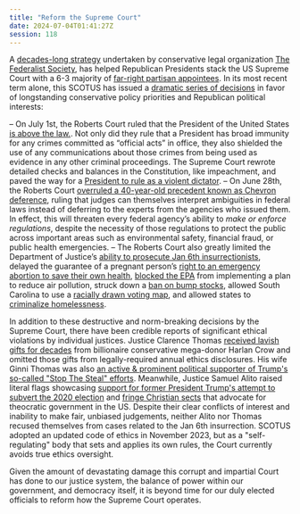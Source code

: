 ```yaml
---
title: "Reform the Supreme Court"
date: 2024-07-04T01:41:27Z
session: 118
---
```

A [decades-long strategy](https://www.washingtonpost.com/graphics/2019/investigations/leonard-leo-federalists-society-courts/) undertaken by conservative legal organization [The Federalist Society](https://www.npr.org/2018/06/28/624416666/what-is-the-federalist-society-and-how-does-it-affect-supreme-court-picks), has helped Republican Presidents stack the US Supreme Court with a 6-3 majority of [far-right partisan appointees](https://www.npr.org/2023/07/13/1185496055/supreme-court-conservative-majority-thomas-trump-bush). In its most recent term alone, this SCOTUS has issued a [dramatic series of decisions](https://www.theguardian.com/us-news/ng-interactive/2024/jul/01/supreme-court-cases-decisions-rulings-2023-2024-term) in favor of longstanding conservative policy priorities and Republican political interests:

– On July 1st, the Roberts Court ruled that the President of the United States [is above the law.](https://www.washingtonpost.com/national-security/2024/07/01/sotomayor-jackson-trump-immunity-dissent). Not only did they rule that a President has broad immunity for any crimes committed as “official acts” in office, they also shielded the use of any communications about those crimes from being used as evidence in any other criminal proceedings. The Supreme Court rewrote detailed checks and balances in the Constitution, like impeachment, and paved the way for a [President to rule as a violent dictator](https://www.vox.com/scotus/358292/supreme-court-trump-immunity-dictatorship).
– On June 28th, the Roberts Court [overruled a 40-year-old precedent known as Chevron deference](https://apnews.com/article/supreme-court-chevron-regulations-environment-5173bc83d3961a7aaabe415ceaf8d665), ruling that judges can themselves interpret ambiguities in federal laws instead of deferring to the experts from the agencies who issued them. In effect, this will threaten every federal agency’s ability to *make or enforce regulations*, despite the necessity of those regulations to protect the public across important areas such as environmental safety, financial fraud, or public health emergencies.
– The Roberts Court also greatly limited the Department of Justice’s [ability to prosecute Jan 6th insurrectionists](https://www.nbcnews.com/politics/supreme-court/supreme-court-rules-jan-6-rioter-challenging-obstruction-char-rcna155902), delayed the guarantee of a pregnant person’s [right to an emergency abortion to save their own health](https://abcnews.go.com/Health/wireStory/despite-supreme-court-ruling-future-emergency-abortions-unclear-111485102), [blocked the EPA](https://thehill.com/policy/energy-environment/4750605-supreme-court-threatens-environmental-protections/) from implementing a plan to reduce air pollution, struck down a [ban on bump stocks](https://www.cnn.com/2024/06/14/politics/supreme-court-bump-stocks/index.html), allowed South Carolina to use a [racially drawn voting map](https://www.npr.org/2024/05/23/g-s1-292/supreme-court-south-carolina-gerrymandering-case), and allowed states to [criminalize homelessness](https://www.propublica.org/article/us-supreme-court-grants-pass-homelessness).

In addition to these destructive and norm-breaking decisions by the Supreme Court, there have been credible reports of significant ethical violations by individual justices. Justice Clarence Thomas [received lavish gifts for decades](https://www.propublica.org/article/clarence-thomas-scotus-undisclosed-luxury-travel-gifts-crow) from billionaire conservative mega-donor Harlan Crow and omitted those gifts from legally-required annual ethics disclosures. His wife Ginni Thomas was also [an active & prominent political supporter of Trump's so-called "Stop The Steal" efforts](https://www.washingtonpost.com/investigations/2022/09/01/ginni-thomas-wisconsin-bernier-tauchen). Meanwhile, Justice Samuel Alito raised literal flags showcasing [support for former President Trump's attempt to subvert the 2020 election](https://www.nytimes.com/2024/05/16/us/justice-alito-upside-down-flag.html) and [fringe Christian sects](https://www.nytimes.com/2024/05/22/us/justice-alito-flag-appeal-to-heaven.html) that advocate for theocratic government in the US. Despite their clear conflicts of interest and inability to make fair, unbiased judgements, neither Alito nor Thomas recused themselves from cases related to the Jan 6th insurrection. SCOTUS adopted an updated code of ethics in November 2023, but as a "self-regulating" body that sets and applies its own rules, the Court currently avoids true ethics oversight.

Given the amount of devastating damage this corrupt and impartial Court has done to our justice system, the balance of power within our government, and democracy itself, it is beyond time for our duly elected officials to reform how the Supreme Court operates.
